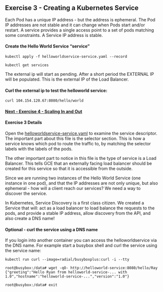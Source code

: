 ## Exercise 3 - Creating a Kubernetes Service

Each Pod has a unique IP address - but the address is ephemeral.  The Pod IP addresses are not stable and it can change when Pods start and/or restart. A service provides a single access point to a set of pods matching some constraints. A Service IP address is stable.

#### Create the Hello World Service “service”

`kubectl apply -f helloworldservice-service.yaml --record`

`kubectl get services`

The external ip will start as pending.  After a short period the EXTERNAL IP will be populated.   This is the external IP of the Load Balancer.   

#### Curl the external ip to test the helloworld service:

`curl 104.154.120.67:8080/hello/world`

#### [Next - Exercise 4 - Scaling In and Out](../exercise-4/README.md)

#### Exercise 3 Details

Open the [helloworldservice-service.yaml](helloworldservice-service.yaml) to examine the service descriptor. The important part about this file is the selector section. This is how a service knows which pod to route the traffic to, by matching the selector labels with the labels of the pods.

The other important part to notice in this file is the type of service is a Load Balancer.  This tells GCE that an externally facing load balancer should be created for this service so that it is accessible from the outside.

Since we are running two instances of the Hello World Service (one instance in one pod), and that the IP addresses are not only unique, but also ephemeral - how will a client reach our services? We need a way to discover the service.

In Kubernetes, Service Discovery is a first class citizen. We created a Service that will:
act as a load balancer to load balance the requests to the pods, and
provide a stable IP address, allow discovery from the API, and also create a DNS name!

#### Optional - curl the service using a DNS name

If you login into another container you can access the helloworldservice via the DNS name.  For example start a busybox shell and curl the service using the service name:

```
kubectl run curl --image=radial/busyboxplus:curl -i --tty

root@busybox:/data# wget -qO- http://helloworld-service:8080/hello/Ray
{"greeting":"Hello Ryan from helloworld-service-... with 1.0","hostname":"helloworld-service-...","version":"1.0"}

root@busybox:/data# exit
```
